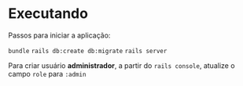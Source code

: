 # Executando

Passos para iniciar a aplicação:

`bundle`
`rails db:create db:migrate`
`rails server`

Para criar usuário **administrador**, a partir do `rails console`, atualize o campo `role` para `:admin`
